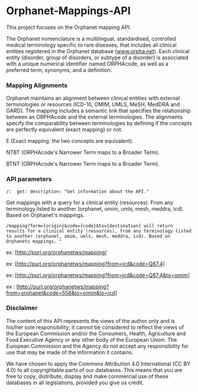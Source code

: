 # Orphanet-Mappings-API
This project focuses on the Orphanet mapping API.

The Orphanet nomenclature is a multilingual, standardised, controlled medical terminology specific to rare diseases, that includes all clinical entities registered in the Orphanet database (www.orpha.net). Each clinical entity (disorder, group of disorders, or subtype of a disorder) is associated with a unique numerical identifier named ORPHAcode, as well as a preferred term, synonyms, and a definition.

### Mapping Alignments
Orphanet maintains an alignment between clinical entities with external terminologies or resources (ICD-10, OMIM, UMLS, MeSH, MedDRA and GARD).
The mapping includes a semantic link that specifies the relationship between an ORPHAcode and the external terminologies.
The alignments specify the comparability between terminologies by defining if the concepts are perfectly equivalent (exact mapping) or not.

E (Exact mapping: the two concepts are equivalent). 

NTBT (ORPHAcode's Narrower Term maps to a Broader Term).

BTNT (ORPHAcode's Narrower Term maps to a Broader Term).

### API parameters
`/: 
    get:
      description: "Get information about the API."`
 
Get mappings with a query for a clinical entity (resources). From any terminology listed to another (orphanet, omim, umls, mesh, meddra, icd). Based on Orphanet's mappings.

`/mapping?form={origin}&code={code}&to={destination} will return results for a clinical entity (resources), from any terminology listed to another (orphanet, omim, umls, mesh, meddra, icd). Based on Orphanets mappings. "`

ex: [http://purl.org/orphanetws/mapping/

ex: [http://purl.org/orphanetws/mapping?from=icd&code=Q87.4] 

ex: [http://purl.org/orphanetws/mapping?from=icd&code=Q87.4&to=omim] 

ex : [http://purl.org/orphanetws/mapping?from=orphanet&code=558&to=omim&to=icd]
   
### Disclaimer
The content of this API represents the views of the author only and is his/her sole responsibility; it cannot be considered to reflect the views of the European Commission and/or the Consumers, Health, Agriculture and Food Executive Agency or any other body of the European Union. The European Commission and the Agency do not accept any responsibility for use that may be made of the information it contains.

We have chosen to apply the Commons Attribution 4.0 International (CC BY 4.0) to all copyrightable parts of our databases. This means that you are free to copy, distribute, display and make commercial use of these databases in all legislations, provided you give us credit.
